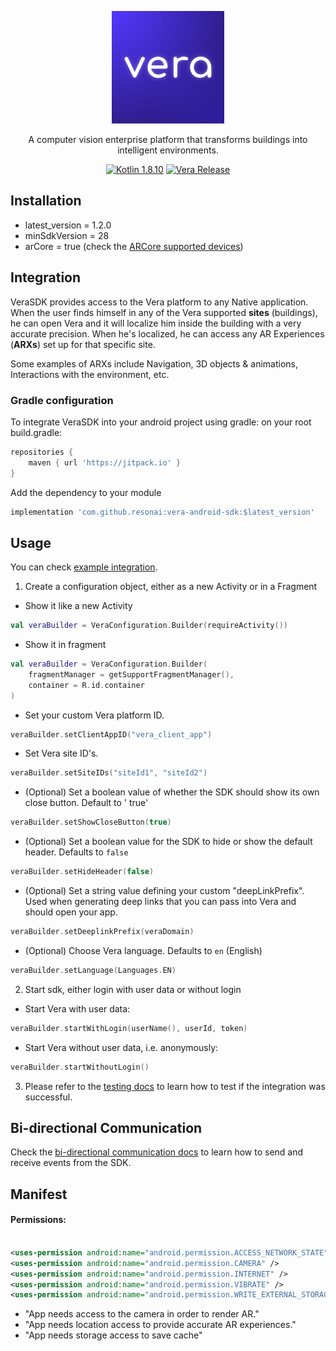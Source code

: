 <p align="center">
    <img alt="Vera: A computer vision enterprise platform that transforms buildings into intelligent environments" src="./Vera.png">
</p>
<p align="center">
A computer vision enterprise platform that transforms buildings into intelligent environments.
</p>

<p align="center">
    <a href="https://kotlinlang.org/"><img alt="Kotlin 1.8.10" src="https://img.shields.io/badge/kotlin-1.8.10-8A2BE2.svg?style=flat"></a>
    <a href="https://github.com/resonai/vera-android-sdk/releases"><img alt="Vera Release" src="https://img.shields.io/github/v/release/resonai/vera-android-sdk"></a>
</p>

## Installation

- latest_version = 1.2.0
- minSdkVersion = 28
- arCore = true (check the [ARCore supported devices](https://developers.google.com/ar/devices))

## Integration
VeraSDK provides access to the Vera platform to any Native application. When the user finds himself in any of the Vera supported **sites** (buildings), he can open Vera and it will localize him inside the building with a very accurate precision. When he's localized, he can access any AR Experiences (**ARXs**) set up for that specific site.

Some examples of ARXs include Navigation, 3D objects & animations, Interactions with the environment, etc.

### Gradle configuration

To integrate VeraSDK into your android project using gradle:
on your root build.gradle:

```groovy
repositories {
    maven { url 'https://jitpack.io' }
}
```

Add the dependency to your module

```groovy
implementation 'com.github.resonai:vera-android-sdk:$latest_version'
```

## Usage
You can check [example integration](https://github.com/resonai/vera-android-sdk/blob/97a715517ca69fb06adc7cfd90c90169d7bcaeca/app/src/main/java/com/app/vera/demo/LoginActivity.kt#L65).

1. Create a configuration object, either as a new Activity or in a Fragment

- Show it like a new Activity

```kotlin
val veraBuilder = VeraConfiguration.Builder(requireActivity())
```

- Show it in fragment

```kotlin
val veraBuilder = VeraConfiguration.Builder(
    fragmentManager = getSupportFragmentManager(),
    container = R.id.container
)
```

- Set your custom Vera platform ID.

```kotlin
veraBuilder.setClientAppID("vera_client_app")
```

- Set Vera site ID's.

```kotlin
veraBuilder.setSiteIDs("siteId1", "siteId2")
```

- (Optional) Set a boolean value of whether the SDK should show its own close button. Default to '
  true'

```kotlin
veraBuilder.setShowCloseButton(true)
```

- (Optional) Set a boolean value for the SDK to hide or show the default header. Defaults
  to `false`

```kotlin
veraBuilder.setHideHeader(false)
```

- (Optional) Set a string value defining your custom "deepLinkPrefix". Used when generating deep
  links that you can pass into Vera and should open your app.

```kotlin
veraBuilder.setDeeplinkPrefix(veraDomain)
```

- (Optional) Choose Vera language. Defaults to `en` (English)

```kotlin
veraBuilder.setLanguage(Languages.EN)
```

2. Start sdk, either login with user data or without login

- Start Vera with user data:

```kotlin
veraBuilder.startWithLogin(userName(), userId, token)
```

- Start Vera without user data, i.e. anonymously:

```kotlin
veraBuilder.startWithoutLogin()
```

3. Please refer to the [testing docs](./docs/testing.md) to learn how to test if the integration was successful.

## Bi-directional Communication

Check the [bi-directional communication docs](./docs/bidirectional-communication.md) to learn how to
send and receive events from the SDK.

## Manifest

#### Permissions:

```xml

<uses-permission android:name="android.permission.ACCESS_NETWORK_STATE" />
<uses-permission android:name="android.permission.CAMERA" />
<uses-permission android:name="android.permission.INTERNET" />
<uses-permission android:name="android.permission.VIBRATE" />
<uses-permission android:name="android.permission.WRITE_EXTERNAL_STORAGE" tools:ignore="ScopedStorage" />
```

* "App needs access to the camera in order to render AR."
* "App needs location access to provide accurate AR experiences."
* "App needs storage access to save cache"
